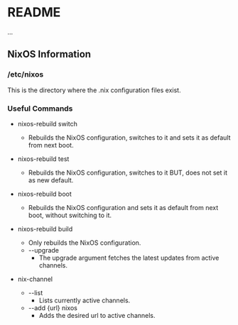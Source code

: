 # README

...  

## NixOS Information

### /etc/nixos

This is the directory where the .nix configuration files exist.  

### Useful Commands

- nixos-rebuild switch  
  - Rebuilds the NixOS configuration, switches to it and sets it as default from next boot.  
- nixos-rebuild test  
  - Rebuilds the NixOS configuration, switches to it BUT, does not set it as new default.  
- nixos-rebuild boot  
  - Rebuilds the NixOS configuration and sets it as default from next boot, without switching to it.  
- nixos-rebuild build  
  - Only rebuilds the NixOS configuration.  
  - --upgrade  
    - The upgrade argument fetches the latest updates from active channels.  

- nix-channel  
  - --list  
    - Lists currently active channels.  
  - --add {url} nixos  
    - Adds the desired url to active channels.  

